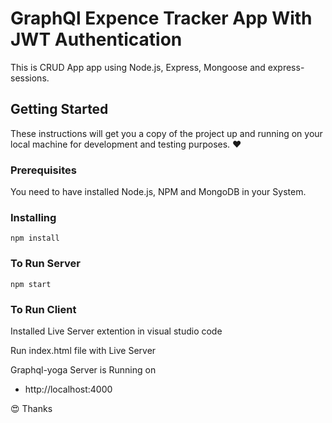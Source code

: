 # GraphQl Expence Tracker App With JWT Authentication

This is CRUD App app using Node.js, Express, Mongoose and express-sessions.

## Getting Started

These instructions will get you a copy of the project up and running on your local machine for development and testing purposes. :heart:

### Prerequisites

You need to have installed Node.js, NPM and MongoDB in your System.

### Installing

```
npm install
```

### To Run Server

```
npm start
```

### To Run Client

Installed Live Server extention in visual studio code

Run index.html file with Live Server

Graphql-yoga Server is Running on

- http://localhost:4000

:heart_eyes: Thanks
